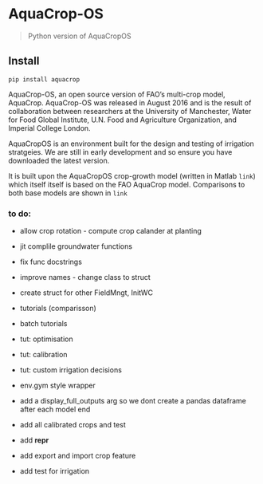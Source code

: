 # AquaCrop-OS
> Python version of AquaCropOS 


## Install

`pip install aquacrop`

AquaCrop-OS, an open source version of FAO’s multi-crop model, AquaCrop. AquaCrop-OS was released in August 2016 and is the result of collaboration between researchers at the University of Manchester, Water for Food Global Institute, U.N. Food and Agriculture Organization, and Imperial College London.

AquaCropOS is an environment built for the design and testing of irrigation stratgeies. We are still in early development and so ensure you have downloaded the latest version.

It is built upon the AquaCropOS crop-growth model (written in Matlab `link`) which itself itself is based on the FAO AquaCrop model. Comparisons to both base models are shown in `link`

### to do:

 - allow crop rotation - compute crop calander at planting
 
 - jit complile groundwater functions
  
 - fix func docstrings
 
 - improve names - change class to struct
 
 - create struct for other FieldMngt, InitWC
 
 - tutorials (comparisson)
 
 - batch tutorials
 
 - tut: optimisation
 
 - tut: calibration
 
 - tut: custom irrigation decisions
 
 - env.gym style wrapper
 
 - add a display_full_outputs arg so we dont create a pandas dataframe after each model end
 
 - add all calibrated crops and test
  
 - add __repr__
 
 - add export and import crop feature
 
 - add test for irrigation

